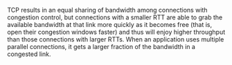 TCP results in an equal sharing of bandwidth among connections with congestion control,
but connections with a smaller RTT are able to grab the available bandwidth at that link more quickly as it becomes free
(that is, open their congestion windows faster) and thus will enjoy higher throughput than those connections with larger RTTs.
When an application uses multiple parallel connections, it gets a larger fraction of the bandwidth in a congested link.